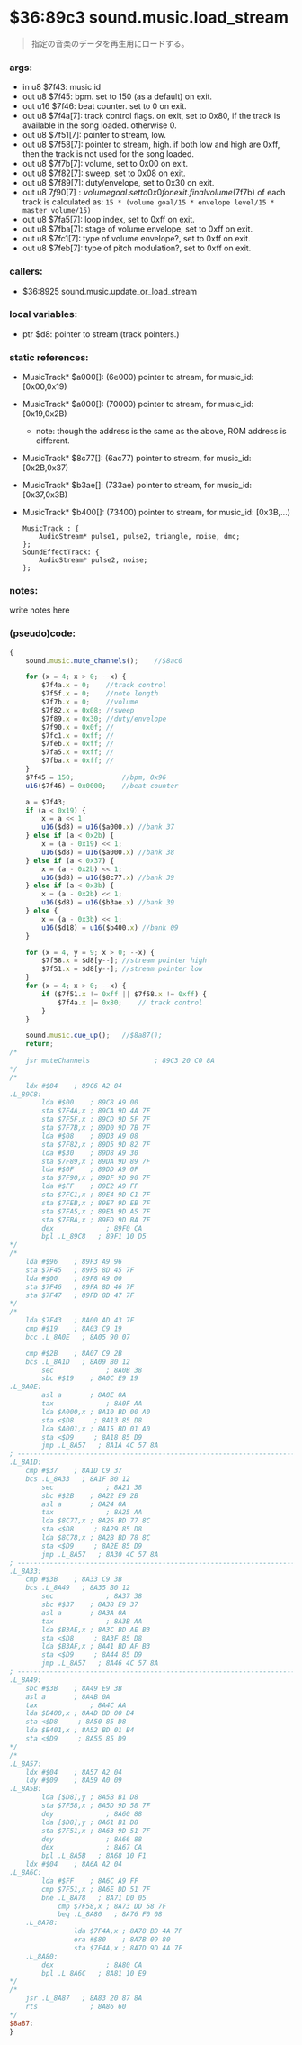 ﻿

# $36:89c3 sound.music.load_stream
> 指定の音楽のデータを再生用にロードする。

### args:
+	in u8 $7f43: music id
+   out u8 $7f45: bpm. set to 150 (as a default) on exit.
+   out u16 $7f46: beat counter. set to 0 on exit.
+   out u8 $7f4a[7]: track control flags.
    on exit, set to 0x80, if the track is available in the song loaded. otherwise 0.
+   out u8 $7f51[7]: pointer to stream, low.
+   out u8 $7f58[7]: pointer to stream, high.
    if both low and high are 0xff, then the track is not used for the song loaded.
+   out u8 $7f7b[7]: volume, set to 0x00 on exit.
+   out u8 $7f82[7]: sweep, set to 0x08 on exit.
+   out u8 $7f89[7]: duty/envelope, set to 0x30 on exit.
+   out u8 $7f90[7]: volume goal. set to 0x0f on exit. final volume ($7f7b) of each track is calculated as:
    `15 * (volume goal/15 * envelope level/15 * master volume/15)`
+   out u8 $7fa5[7]: loop index, set to 0xff on exit.
+   out u8 $7fba[7]: stage of volume envelope, set to 0xff on exit.
+   out u8 $7fc1[7]: type of volume envelope?, set to 0xff on exit.
+   out u8 $7feb[7]: type of pitch modulation?, set to 0xff on exit.

### callers:
+	$36:8925 sound.music.update_or_load_stream

### local variables:
+	ptr $d8: pointer to stream (track pointers.)

### static references:
+	MusicTrack* $a000[]: (6e000) pointer to stream, for music_id: [0x00,0x19)
+	MusicTrack* $a000[]: (70000) pointer to stream, for music_id: [0x19,0x2B)
	- note: though the address is the same as the above, ROM address is different.
+	MusicTrack* $8c77[]: (6ac77) pointer to stream, for music_id: [0x2B,0x37)
+	MusicTrack* $b3ae[]: (733ae) pointer to stream, for music_id: [0x37,0x3B)
+	MusicTrack* $b400[]: (73400) pointer to stream, for music_id: [0x3B,...)

		MusicTrack : {
			AudioStream* pulse1, pulse2, triangle, noise, dmc;
		};
		SoundEffectTrack: {
			AudioStream* pulse2, noise;
		};

### notes:
write notes here

### (pseudo)code:
```js
{
	sound.music.mute_channels();	//$8ac0

	for (x = 4; x > 0; --x) {
		$7f4a.x = 0;	//track control
		$7f5f.x = 0;	//note length
		$7f7b.x = 0;	//volume
		$7f82.x = 0x08;	//sweep
		$7f89.x = 0x30;	//duty/envelope
		$7f90.x = 0x0f;	//
		$7fc1.x = 0xff;	//
		$7feb.x = 0xff;	//
		$7fa5.x = 0xff;	//
		$7fba.x = 0xff;	//
	}
	$7f45 = 150;			//bpm, 0x96
	u16($7f46) = 0x0000;	//beat counter

	a = $7f43;
	if (a < 0x19) {
		x = a << 1
		u16($d8) = u16($a000.x)	//bank 37
	} else if (a < 0x2b) {
		x = (a - 0x19) << 1;
		u16($d8) = u16($a000.x)	//bank 38
	} else if (a < 0x37) {
		x = (a - 0x2b) << 1;
		u16($d8) = u16($8c77.x)	//bank 39
	} else if (a < 0x3b) {
		x = (a - 0x2b) << 1;
		u16($d8) = u16($b3ae.x)	//bank 39
	} else {
		x = (a - 0x3b) << 1;
		u16($d18) = u16($b400.x) //bank 09
	}

	for (x = 4, y = 9; x > 0; --x) {
		$7f58.x = $d8[y--];	//stream pointer high
		$7f51.x = $d8[y--];	//stream pointer low
	}
	for (x = 4; x > 0; --x) {
		if ($7f51.x != 0xff || $7f58.x != 0xff) {
			$7f4a.x |= 0x80;	// track control
		}
	}

	sound.music.cue_up();	//$8a87();
	return;
/*
    jsr muteChannels                ; 89C3 20 C0 8A
*/
/*
    ldx #$04    ; 89C6 A2 04
.L_89C8:
        lda #$00    ; 89C8 A9 00
        sta $7F4A,x ; 89CA 9D 4A 7F
        sta $7F5F,x ; 89CD 9D 5F 7F
        sta $7F7B,x ; 89D0 9D 7B 7F
        lda #$08    ; 89D3 A9 08
        sta $7F82,x ; 89D5 9D 82 7F
        lda #$30    ; 89D8 A9 30
        sta $7F89,x ; 89DA 9D 89 7F
        lda #$0F    ; 89DD A9 0F
        sta $7F90,x ; 89DF 9D 90 7F
        lda #$FF    ; 89E2 A9 FF
        sta $7FC1,x ; 89E4 9D C1 7F
        sta $7FEB,x ; 89E7 9D EB 7F
        sta $7FA5,x ; 89EA 9D A5 7F
        sta $7FBA,x ; 89ED 9D BA 7F
        dex             ; 89F0 CA
        bpl .L_89C8   ; 89F1 10 D5
*/
/*
    lda #$96    ; 89F3 A9 96
    sta $7F45   ; 89F5 8D 45 7F
    lda #$00    ; 89F8 A9 00
    sta $7F46   ; 89FA 8D 46 7F
    sta $7F47   ; 89FD 8D 47 7F
*/
/*
    lda $7F43   ; 8A00 AD 43 7F
    cmp #$19    ; 8A03 C9 19
    bcc .L_8A0E   ; 8A05 90 07

    cmp #$2B    ; 8A07 C9 2B
    bcs .L_8A1D   ; 8A09 B0 12
        sec             ; 8A0B 38
        sbc #$19    ; 8A0C E9 19
.L_8A0E:
        asl a       ; 8A0E 0A
        tax             ; 8A0F AA
        lda $A000,x ; 8A10 BD 00 A0
        sta <$D8     ; 8A13 85 D8
        lda $A001,x ; 8A15 BD 01 A0
        sta <$D9     ; 8A18 85 D9
        jmp .L_8A57   ; 8A1A 4C 57 8A
; ----------------------------------------------------------------------------
.L_8A1D:
    cmp #$37    ; 8A1D C9 37
    bcs .L_8A33   ; 8A1F B0 12
        sec             ; 8A21 38
        sbc #$2B    ; 8A22 E9 2B
        asl a       ; 8A24 0A
        tax             ; 8A25 AA
        lda $8C77,x ; 8A26 BD 77 8C
        sta <$D8     ; 8A29 85 D8
        lda $8C78,x ; 8A2B BD 78 8C
        sta <$D9     ; 8A2E 85 D9
        jmp .L_8A57   ; 8A30 4C 57 8A
; ----------------------------------------------------------------------------
.L_8A33:
    cmp #$3B    ; 8A33 C9 3B
    bcs .L_8A49   ; 8A35 B0 12
        sec             ; 8A37 38
        sbc #$37    ; 8A38 E9 37
        asl a       ; 8A3A 0A
        tax             ; 8A3B AA
        lda $B3AE,x ; 8A3C BD AE B3
        sta <$D8     ; 8A3F 85 D8
        lda $B3AF,x ; 8A41 BD AF B3
        sta <$D9     ; 8A44 85 D9
        jmp .L_8A57   ; 8A46 4C 57 8A
; ----------------------------------------------------------------------------
.L_8A49:
    sbc #$3B    ; 8A49 E9 3B
    asl a       ; 8A4B 0A
    tax             ; 8A4C AA
    lda $B400,x ; 8A4D BD 00 B4
    sta <$D8     ; 8A50 85 D8
    lda $B401,x ; 8A52 BD 01 B4
    sta <$D9     ; 8A55 85 D9
*/
/*
.L_8A57:
    ldx #$04    ; 8A57 A2 04
    ldy #$09    ; 8A59 A0 09
.L_8A5B:
        lda [$D8],y ; 8A5B B1 D8
        sta $7F58,x ; 8A5D 9D 58 7F
        dey             ; 8A60 88
        lda [$D8],y ; 8A61 B1 D8
        sta $7F51,x ; 8A63 9D 51 7F
        dey             ; 8A66 88
        dex             ; 8A67 CA
        bpl .L_8A5B   ; 8A68 10 F1
    ldx #$04    ; 8A6A A2 04
.L_8A6C:
        lda #$FF    ; 8A6C A9 FF
        cmp $7F51,x ; 8A6E DD 51 7F
        bne .L_8A78   ; 8A71 D0 05
            cmp $7F58,x ; 8A73 DD 58 7F
            beq .L_8A80   ; 8A76 F0 08
    .L_8A78:
                lda $7F4A,x ; 8A78 BD 4A 7F
                ora #$80    ; 8A7B 09 80
                sta $7F4A,x ; 8A7D 9D 4A 7F
    .L_8A80:
        dex             ; 8A80 CA
        bpl .L_8A6C   ; 8A81 10 E9
*/
/*
    jsr .L_8A87   ; 8A83 20 87 8A
    rts             ; 8A86 60
*/
$8a87:
}
```




